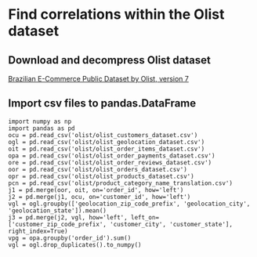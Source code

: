 # Find correlations within the Olist dataset
## Download and decompress Olist dataset
[Brazilian E-Commerce Public Dataset by Olist, version 7](https://www.kaggle.com/olistbr/brazilian-ecommerce/)
## Import csv files to pandas.DataFrame
    import numpy as np
    import pandas as pd
    ocu = pd.read_csv('olist/olist_customers_dataset.csv')
    ogl = pd.read_csv('olist/olist_geolocation_dataset.csv') 
    oit = pd.read_csv('olist/olist_order_items_dataset.csv')
    opa = pd.read_csv('olist/olist_order_payments_dataset.csv')
    ore = pd.read_csv('olist/olist_order_reviews_dataset.csv')
    oor = pd.read_csv('olist/olist_orders_dataset.csv')
    opr = pd.read_csv('olist/olist_products_dataset.csv')
    pcn = pd.read_csv('olist/product_category_name_translation.csv')
    j1 = pd.merge(oor, oit, on='order_id', how='left')
    j2 = pd.merge(j1, ocu, on='customer_id', how='left')
    vgl = ogl.groupby(['geolocation_zip_code_prefix', 'geolocation_city', 'geolocation_state']).mean()
    j3 = pd.merge(j2, vgl, how='left', left_on=['customer_zip_code_prefix', 'customer_city', 'customer_state'], right_index=True)
    vpg = opa.groupby('order_id').sum()
    vgl = ogl.drop_duplicates().to_numpy()
